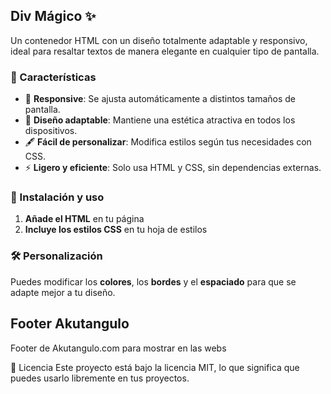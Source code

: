 ## Div Mágico ✨

Un contenedor HTML con un diseño totalmente adaptable y responsivo, ideal para resaltar textos de manera elegante en cualquier tipo de pantalla.

### 📌 Características

- 📱 **Responsive**: Se ajusta automáticamente a distintos tamaños de pantalla.
- 🎨 **Diseño adaptable**: Mantiene una estética atractiva en todos los dispositivos.
- 🖋️ **Fácil de personalizar**: Modifica estilos según tus necesidades con CSS.
- ⚡ **Ligero y eficiente**: Solo usa HTML y CSS, sin dependencias externas.

### 🚀 Instalación y uso

1. **Añade el HTML** en tu página
2. **Incluye los estilos CSS** en tu hoja de estilos

### 🛠️ Personalización
Puedes modificar los **colores**, los **bordes** y el **espaciado** para que se adapte mejor a tu diseño.

## Footer Akutangulo 
Footer de Akutangulo.com para mostrar en las webs

📄 Licencia
Este proyecto está bajo la licencia MIT, lo que significa que puedes usarlo libremente en tus proyectos.
